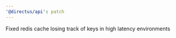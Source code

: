 ```yaml
---
'@directus/api': patch
---
```


Fixed redis cache losing track of keys in high latency environments
